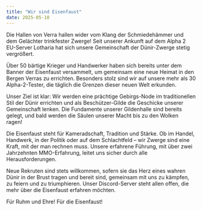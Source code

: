 ```yaml
---
title: "Wir sind Eisenfaust"
date: 2025-05-10
---
```


Die Hallen von Verra hallen wider vom Klang der Schmiedehämmer und dem Gelächter trinkfester Zwerge! Seit unserer Ankunft auf dem Alpha 2 EU-Server Lotharia hat sich unsere Gemeinschaft der Dünir-Zwerge stetig vergrößert.

Über 50 bärtige Krieger und Handwerker haben sich bereits unter dem Banner der Eisenfaust versammelt, um gemeinsam eine neue Heimat in den Bergen Verras zu errichten. Besonders stolz sind wir auf unsere mehr als 30 Alpha-2-Tester, die täglich die Grenzen dieser neuen Welt erkunden.

Unser Ziel ist klar: Wir werden eine prächtige Gebirgs-Node im traditionellen Stil der Dünir errichten und als Beschützer-Gilde die Geschicke unserer Gemeinschaft lenken. Die Fundamente unserer Gildenhalle sind bereits gelegt, und bald werden die Säulen unserer Macht bis zu den Wolken ragen!

Die Eisenfaust steht für Kameradschaft, Tradition und Stärke. Ob im Handel, Handwerk, in der Politik oder auf dem Schlachtfeld – wir Zwerge sind eine Kraft, mit der man rechnen muss. Unsere erfahrene Führung, mit über zwei Jahrzehnten MMO-Erfahrung, leitet uns sicher durch alle Herausforderungen.

Neue Rekruten sind stets willkommen, sofern sie das Herz eines wahren Dünir in der Brust tragen und bereit sind, gemeinsam mit uns zu kämpfen, zu feiern und zu triumphieren. Unser Discord-Server steht allen offen, die mehr über die Eisenfaust erfahren möchten.

Für Ruhm und Ehre! Für die Eisenfaust!

